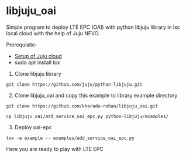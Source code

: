 # libjuju_oai

Simple program to deploy LTE EPC (OAI) with python libjuju library in lxc local cloud with the help of Juju NFVO.

Prerequisite-<br/>
- [Setup of Juju cloud](https://old-docs.jujucharms.com/2.5/en/clouds-lxd) <br/>
- sudo apt install tox


1. Clone libjuju library

`git clone https://github.com/juju/python-libjuju.git`

2. Clone libjuju_oai and copy this example to library example directory

`git clone https://github.com/kharade-rohan/libjuju_oai.git`

`cp libjuju_oai/add_service_oai_epc.py python-libjuju/examples/`

3. Deploy oai-epc

`tox -e example -- examples/add_service_oai_epc.py`

Here you are ready to play with LTE EPC


